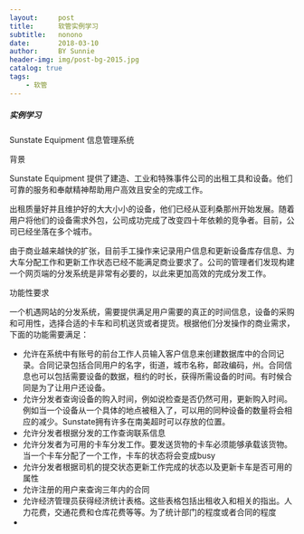 ```yaml
---
layout:     post
title:      软管实例学习
subtitle:   nonono
date:       2018-03-10
author:     BY Sunnie
header-img: img/post-bg-2015.jpg
catalog: true
tags:
    - 软管
---
```


##### 实例学习

Sunstate Equipment 信息管理系统

背景

Sunstate Equipment 提供了建造、工业和特殊事件公司的出租工具和设备。他们可靠的服务和奉献精神帮助用户高效且安全的完成工作。

出租质量好并且维护好的大大小小的设备，他们已经从亚利桑那州开始发展。随着用户将他们的设备需求外包，公司成功完成了改变四十年依赖的竞争者。目前，公司已经坐落在多个城市。

由于商业越来越快的扩张，目前手工操作来记录用户信息和更新设备库存信息、为大车分配工作和更新工作状态已经不能满足商业要求了。公司的管理者们发现构建一个网页端的分发系统是非常有必要的，以此来更加高效的完成分发工作。



功能性要求

一个机遇网站的分发系统，需要提供满足用户需要的真正的时间信息，设备的采购和可用性，选择合适的卡车和司机送货或者提货。根据他们分发操作的商业需求，下面的功能需要满足：

- 允许在系统中有账号的前台工作人员输入客户信息来创建数据库中的合同记录。合同记录包括合同用户的名字，街道，城市名称，邮政编码，州。合同信息也可以包括需要设备的数据，租约的时长，获得所需设备的时间。有时候合同是为了让用户还设备。
- 允许分发者查询设备的购入时间，例如说检查是否仍然可用，更新购入时间。例如当一个设备从一个具体的地点被租入了，可以用的同种设备的数量将会相应的减少。Sunstate拥有许多在南美超时可以存放的位置。
- 允许分发者根据分发的工作查询联系信息
- 允许分发者为可用的卡车分发工作。要发送货物的卡车必须能够承载该货物。当一个卡车分配了一个工作，卡车的状态将会变成busy
- 允许分发者根据司机的提交状态更新工作完成的状态以及更新卡车是否可用的属性
- 允许注册的用户来查询三年内的合同
- 允许经济管理员获得经济统计表格。这些表格包括出租收入和相关的指出。人力花费，交通花费和仓库花费等等。为了统计部门的程度或者合同的程度
- ​